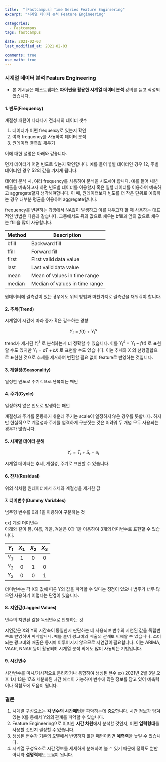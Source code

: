 ```yaml
---
title:  "[Fastcampus] Time Series Feature Engineering"
excerpt: "시계열 데이터 분석 Feature Engineering"

categories:
  - Fastcampus
tags: fastcampus

date: 2021-02-03
last_modified_at: 2021-02-03

comments: true
use_math: true
---
```


### 시계열 데이터 분석 Feature Engineering  


* 본 게시글은 패스트캠퍼스 **파이썬을 활용한 시계열 데이터 분석** 강의를 듣고 작성되었습니다.

#### 1. 빈도(Frequency)
계절성 패턴이 나타나기 전까지의 데이터 갯수  

1. 데이터가 어떤 frequency로 있는지 확인
2. 여러 frequency를 사용하여 데이터 분석
3. 원데이터 결측값 채우기

이에 대한 설명은 아래와 같습니다.

먼저 데이터가 어떤 빈도로 있는지 확인합니다. 예를 들어 월별 데이터인 경우 12, 주별 데이터인 경우 52의 값을 가지게 됩니다.

데이터 분석 시, 여러 frequency를 사용하여 분석을 시도해야 합니다. 예를 들어 내년 매출을 예측하고자 하면 년도별 데이터를 이용할지 혹은 일별 데이터를 이용하여 예측하고 aggregate할지 생각해야합니다. 이 때, 원데이터보다 빈도를 더 작은 단위로 예측하는 경우 대부분 평균을 이용하여 aggregate합니다.

frequency를 변환하는 과정에서 NA값이 발생하고 이를 채우고자 할 때 사용하는 대표적인 방법은 다음과 같습니다. 그중에서도 뒤의 값으로 채우는 bfill과 앞의 값으로 채우는 ffill을 많이 사용합니다.

| Method | Description |
|---------|-----------------------------------------------------------|
| bfill | Backward fill |
| ffill | Forward fill |
| first | First valid data value |
| last | Last valid data value |
| mean | Mean of values in time range |
| median | Median of values in time range |

원데이터에 결측값이 있는 경우에도 위의 방법과 마찬가지로 결측값을 채워줘야 합니다.

#### 2. 추세(Trend)
시계열이 시간에 따라 증가 혹은 감소하는 경향  

 $$ Y_t = f(t) + Y^s_t $$  

trend가 제거된 $Y^s_t$ 로 분석하는게 더 정확할 수 있습니다. 이를 $Y^s_t = Y_t - f(t)$ 로 표현할 수도 있지만 $Y_t = aT + bX$ 로 표현할 수도 있습니다. 이는 추세와 $X$ 의 선형결합으로 표현한 것으로 추세를 제거하여 변환할 필요 없이 feature로 반영하는 것입니다.

#### 3. 계절성(Seasonality)
일정한 빈도로 주기적으로 반복되는 패턴

#### 4. 주기(Cycle)
일정하지 않은 빈도로 발생하는 패턴

계절성과 주기를 혼동하기 쉬운데 주기는 scale이 일정하지 않은 경우를 뜻합니다. 하지만 현실적으로 계절성과 주기를 엄격하게 구분짓는 것은 어려워 두 개념 모두 사용되는 경우가 많습니다.

#### 5. 시계열 데이터 분해

$$ Y_t = T_t + S_t + e_t $$  

시계열 데이터는 추세, 계절성, 주기로 표현할 수 있습니다.

#### 6. 잔차(Residual)
위의 식처럼 원데이터에서 추세와 계절성을 제거한 값

#### 7. 더미변수(Dummy Variables)
범주형 변수를 0과 1을 이용하여 구분하는 것  

ex) 계절 더미변수  
아래와 같이 봄, 여름, 가을, 겨울은 0과 1을 이용하여 3개의 더미변수로 표현할 수 있습니다.

| $Y_t$ | $X_1$ | $X_2$ | $X_3$ |
| :------------: | :------------: | :------------: | :------------: |
| $Y_1$ | 1 | 0 | 0 |
| $Y_2$ | 0 | 1 | 0 |
| $Y_3$ | 0 | 0 | 1 |

더미변수는 각 X의 값에 따른 Y의 값을 파악할 수 있다는 장점이 있으나 범주가 너무 많으면 사용하기 어렵다는 단점이 있습니다.

#### 8. 지연값(Lagged Values)
변수의 지연된 값을 독립변수로 반영하는 것

지연값은 X와 Y의 시간축이 동일한지 판단하는 데 사용되며 변수의 지연된 값을 독립변수로 반영하여 파악합니다. 예를 들어 광고비와 매출의 관계로 이해할 수 있습니다. 소비되는 광고비와 매출은 동시에 이루어지지 않으므로 지연값이 필요합니다. 이는 ARIMA, VAAR, NNAR 등이 활용되며 시계열 분석 외에도 많이 사용되는 기법입니다.

#### 9. 시간변수
시간변수를 미시/거시적으로 분리하거나 통합하여 생성된 변수
ex) 2021년 2월 3일 오후 1시 13분 17초
세분화된 시간 해석이 가능하며 변수에 많은 정보를 담고 있어 예측력이나 적합도에 도움이 됩니다.

### 결론
1. 시계열 구성요소는 **각 변수의 시간패턴**을 파악하는데 중요합니다. 시간 정보가 담겨있는 X를 통해서 Y와의 관계를 파악할 수 있습니다.
2. Feature Engineering으로 어떠한 **시간 차원**에서 분석할 것인지, 어떤 **입력형태**를 사용할 것인지 결정할 수 있습니다.
3. 생성된 변수가 기존의 모델에서 반영하지 않던 패턴이라면 **예측력**을 높일 수 있습니다.
4. 시계열 구성요소로 시간 정보를 세세하게 분해하여 볼 수 있기 때문에 정확도 뿐만 아니라 **설명력**에도 도움이 됩니다.
